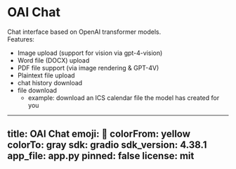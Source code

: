 # OAI Chat

Chat interface based on OpenAI transformer models. \
Features:
 * Image upload (support for vision via gpt-4-vision)
 * Word file (DOCX) upload
 * PDF file support (via image rendering & GPT-4V)
 * Plaintext file upload
 * chat history download
 * file download
   * example: download an ICS calendar file the model has created for you

---
title: OAI Chat
emoji: 🤖
colorFrom: yellow
colorTo: gray
sdk: gradio
sdk_version: 4.38.1
app_file: app.py
pinned: false
license: mit
---
